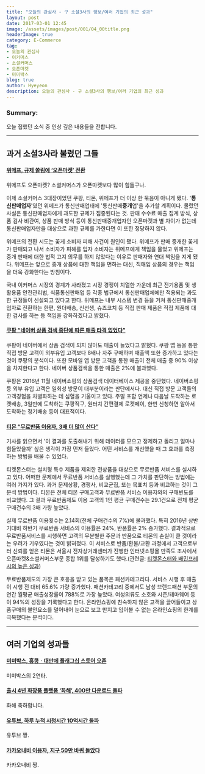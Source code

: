 ```yaml
---
title: "오늘의 관심사 - 구 소셜3사의 행보/여러 기업의 최근 성과"
layout: post
date: 2017-03-01 12:45
image: /assets/images/post/001/04_00title.png
headerImage: true
category: E-Commerce
tag:
- 오늘의 관심사
- 이커머스
- 소셜커머스
- 오픈마켓
- 미미박스
blog: true
author: Hyeyeon
description: 오늘의 관심사 - 구 소셜3사의 행보/여러 기업의 최근 성과
---
```


### Summary:

오늘 접했던 소식 중 인상 깊은 내용들을 전합니다.

---

## 과거 소셜3사라 불렸던 그들

#### [위메프, 규제 쏠림에 ‘오픈마켓’ 전환](http://www.zdnet.co.kr/news/news_view.asp?artice_id=20170227090822)

위메프도 오픈마켓? 소셜커머스가 오픈마켓보다 많이 힘들구나.

이제 소셜커머스 3대장이었던 쿠팡, 티몬, 위메프가 더 이상 한 묶음이 아니게 됐다. '**통신판매업자**'였던 위메프가 통신판매업태에 '통신판매**중개**업'을 추가할 계획이다. 몰랐던 사실은 통신판매업자에게 과도한 규제가 집중된다는 것. 판매 수수료 매출 집계 방식, 상품 검사 비관여, 상품 판매 방식 등이 통신판매중개업자인 오픈마켓과 별 차이가 없는데 통신판매업자만을 대상으로 과한 규제를 가한다면 이 또한 정당하지 않다.

위메프의 전환 시도는 꽃게 소비자 피해 사건이 원인이 됐다. 위메프가 판매 중개한 꽃게가 판매되고 나서 소비자가 피해를 입자 소비자는 위메프에게 책임을 물었고 위메프는 중개 판매에 대한 법적 고지 의무를 하지 않았다는 이유로 판매자와 연대 책임을 지게 됐다. 위메프는 앞으로 중개 상품에 대한 책임을 면하는 대신, 직매입 상품의 경우는 책임을 더욱 강화한다는 방침이다.

국내 이커머스 시장의 경계가 사라졌고 시장 경쟁이 치열한 가운데 최근 전기용품 및 생활용품 안전관리법, 식품통신판매업 등 각종 법규에서 통신판매업체에만 적용되는 과도한 규정들이 신설되고 있다고 한다. 위메프는 내부 시스템 변경 등을 거쳐 통신판매중개업자로 전환하는 한편, 원더배송, 신선생, 슈즈코치 등 직접 판매 제품은 직접 제품에 대한 검사를 하는 등 책임을 강화하겠다고 밝혔다.

#### [쿠팡 “네이버 상품 검색 중단에 따른 매출 타격 없었다”](http://www.hankyung.com/news/app/newsview.php?aid=201702271314g)

쿠팡이 네이버에서 상품 검색이 되지 않아도 매출이 늘었다고 밝혔다. 쿠팡 앱 등을 통한 직접 방문 고객이 외부유입 고객보다 8배나 자주 구매하며 매출액 또한 증가하고 있다는 것이 쿠팡의 분석이다. 또한 모바일 앱 방문 고객을 통한 매출이 전체 매출 중 90% 이상을 차지한다고 한다. 네이버 상품검색을 통한 매출은 2%에 불과했다.

쿠팡은 2016년 11월 네이버쇼핑의 상품검색 데이터베이스 제공을 중단했다. 네이버쇼핑 등 외부 유입 고객은 일회성 방문이 대부분이라는 판단에서다. 대신 직접 방문 고객들의 고객경험을 차별화하는 데 심혈을 기울이고 있다. 주말 포함 언제나 다음날 도착하는 로켓배송, 3일만에 도착하는 쿠팡직구, 원터치 간편결제 로켓페이, 한번 신청하면 알아서 도착하는 정기배송 등이 대표적이다.

#### [티몬 “무료반품 이용자, 3배 더 많이 산다”](http://www.zdnet.co.kr/news/news_view.asp?artice_id=20170227182618)

기사를 읽으면서 '이 결과를 도출해내기 위해 데이터를 모으고 정제하고 돌리고 얼마나 힘들었을까' 싶은 생각이 가장 먼저 들었다. 어떤 서비스를 개선했을 때 그 효과를 측정하는 방법을 배울 수 있었다.

티켓몬스터는 설치형 특수 제품을 제외한 전상품을 대상으로 무료반품 서비스를 실시하고 있다. 어떠한 문제에서 무료반품 서비스를 실행했는데 그 가치를 판단하는 방법에는 여러 가지가 있다. 과거 문제상황, 경쟁사, 비교군집, 또는 목표치 등과 비교하는 것이 그 분석 방법이다. 티몬은 전체 티몬 구매고객과 무료반품 서비스 이용자와의 구매빈도를 비교했다. 그 결과 무료반품제도 이용 고객의 1인 평균 구매건수는 29.1건으로 전체 평균 구매건수의 3배 가량 높았다.

실제 무료반품 이용횟수는 2.14회(전체 구매건수의 7%)에 불과했다. 특히 2016년 상반기대비 하반기 무료반품 서비스의 이용률은 24%, 반품률은 2% 증가했다. 결과적으로 무료반품서비스를 시행하면 고객의 무분별한 주문과 반품으로 티몬의 손실이 클 것이라는 우려가 기우였다는 것이 밝혀졌다. 이 서비스로 반품/환불/교환 과정에서 고객으로부터 신뢰를 얻은 티몬은 서울시 전자상거래센터가 진행한 인터넷쇼핑몰 만족도 조사에서 오픈마켓&소셜커머스부문 종합 1위를 달성하기도 했다.(관련글: [티켓몬스터와 배민프레시의 높은 성과](https://imyeonn.github.io/e-commerce/90/))

무료반품제도의 가장 큰 호응을 받고 있는 품목은 패션카테고리다. 서비스 시행 후 매출이 시행 전 대비 65.6% 가량 증가했다. 패션카테고리 중에서도 남성 브랜드패션 부문의 연간 월평균 매출성장률이 788%로 가장 높았다. 여성의류도 소호와 시즌/테마웨어 등이 94%의 성장을 기록했다고 한다. 온라인쇼핑에 친숙하지 않은 고객을 끌어들이고 상품구매의 불안요소를 덜어내어 눈으로 보고 만지고 입어볼 수 없는 온라인쇼핑의 한계를 극복했다는 분석이다.



---

## 여러 기업의 성과들

#### [미미박스, 홍콩ㆍ대만에 플래그십 스토어 오픈](http://www.etoday.co.kr/news/section/newsview.php?idxno=1461535)

미미박스의 2연타.

#### [출시 4년 화장품 플랫폼 ‘화해’, 400만 다운로드 돌파](http://platum.kr/archives/76770)

화해 축하합니다.

#### [유튜브, 하루 누적 시청시간 10억시간 돌파](http://www.bloter.net/archives/272826)

유투브 짱.

#### [카카오내비 이용자, 지구 50만 바퀴 돌았다](http://www.venturesquare.net/744035)

카카오내비 짱.
